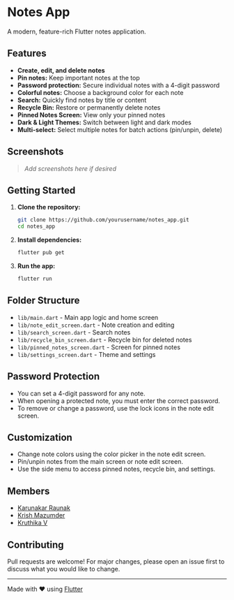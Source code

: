 # Notes App

A modern, feature-rich Flutter notes application.

## Features

- **Create, edit, and delete notes**
- **Pin notes:** Keep important notes at the top
- **Password protection:** Secure individual notes with a 4-digit password
- **Colorful notes:** Choose a background color for each note
- **Search:** Quickly find notes by title or content
- **Recycle Bin:** Restore or permanently delete notes
- **Pinned Notes Screen:** View only your pinned notes
- **Dark & Light Themes:** Switch between light and dark modes
- **Multi-select:** Select multiple notes for batch actions (pin/unpin, delete)

## Screenshots

> _Add screenshots here if desired_

## Getting Started

1. **Clone the repository:**
   ```sh
   git clone https://github.com/yourusername/notes_app.git
   cd notes_app
   ```

2. **Install dependencies:**
   ```sh
   flutter pub get
   ```

3. **Run the app:**
   ```sh
   flutter run
   ```

## Folder Structure

- `lib/main.dart` - Main app logic and home screen
- `lib/note_edit_screen.dart` - Note creation and editing
- `lib/search_screen.dart` - Search notes
- `lib/recycle_bin_screen.dart` - Recycle bin for deleted notes
- `lib/pinned_notes_screen.dart` - Screen for pinned notes
- `lib/settings_screen.dart` - Theme and settings

## Password Protection

- You can set a 4-digit password for any note.
- When opening a protected note, you must enter the correct password.
- To remove or change a password, use the lock icons in the note edit screen.

## Customization

- Change note colors using the color picker in the note edit screen.
- Pin/unpin notes from the main screen or note edit screen.
- Use the side menu to access pinned notes, recycle bin, and settings.

## Members

- [Karunakar Raunak](https://github.com/LuciferBloodFalen)
- [Krish Mazumder](https://github.com/krish-mazumder)
- [Kruthika V](https://github.com/Kruthika1735)

## Contributing

Pull requests are welcome! For major changes, please open an issue first to discuss what you would like to change.

---

Made with ❤️ using [Flutter](https://flutter.dev/)
